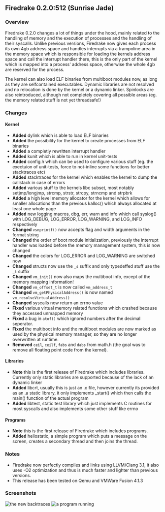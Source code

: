 ## Firedrake 0.2.0:512 (Sunrise Jade)
### Overview
Firedrake 0.2.0 changes a lot of things under the hood, mainly related to the handling of memory and the execution of processes and the handling of their syscalls.
Unlike previous versions, Firedrake now gives each process its own 4gb address space and handles interrupts via a trampoline area in the memory space which is responsible for loading the kernels address space and call the interrupt handler there, this is the only part of the kernel which is mapped into a process' address space, otherwise the whole 4gb are reserved for the process.

The kernel can also load ELF binaries from multiboot modules now, as long as they are selfcontained executables. Dynamic libraries are not resolved and no relocation is done by the kernel or a dynamic linker. Spinlocks are also reintroduced, although not completely covering all possible areas (eg. the memory related stuff is not yet threadsafe!)

### Changes
#### Kernel
 * **Added** dylink which is able to load ELF binaries
 * **Added** the possibility for the kernel to create processes from ELF binaries
 * **Added** a completly rewritten interrupt handler
 * **Added** kunit which is able to run in kernel unit-tests
 * **Added** config.h which can be used to configure various stuff (eg. the exectuion of unit-tests, force to not-inline some functions for better stacktraces etc)
 * **Added** stacktraces for the kernel which enables the kernel to dump the callstack in case of errors
 * **Added** various stuff to the kernels libc subset, most notably setjmp/longjmp, strcmp, strstr, strcpy, strncmp and strpbrk
 * **Added** a high level memory allocator for the kernel which allows for smaller allocations than the previous kalloc() which always allocated at least one whole page
 * **Added** new logging macros, dbg, err, warn and info which call syslog() with LOG_DEBUG, LOG_ERROR, LOG_WARNING, and LOG_INFO respectively
 * **Changed** `vsnprintf()` now accepts flag and width arguments in the format string
 * **Changed** the order of boot module initialization, previously the interrupt handler was loaded before the memory management system, this is now changed
 * **Changed** the colors for LOG_ERROR and LOG_WARNING are switched now
 * **Changed** structs now use the `_s` suffix and only typedeffed stuff use the `_t` suffix
 * **Changed** `vm_init()` now also maps the multiboot info, except of the memory mapping information!
 * **Changed** `vm_offset_t` is now called `vm_address_t`
 * **Changed** `vm_getPhysicalAddress()` is now named `vm_resolveVirtualAddress()`
 * **Changed** syscalls now return an errno value
 * **Fixed** various virtual memory related functions which crashed because they accessed unmapped memory
 * **Fixed** a bug in `atof()` which ignored numbers after the decimal seperator.
 * **Fixed** the multiboot info and the multiboot modules are now marked as used by the physical memory manager, so they are no longer overwritten at runtime.
 * **Removed** `ceil`, `ceilf`, `fabs` and `dabs` from math.h (the goal was to remove all floating point code from the kernel).

#### Libraries
 * **Note** this is the first release of Firedrake which includes libraries. Currently only static libraries are supported because of the lack of an dynamic linker
 * **Added** libcrt, usually this is just an .o file, however currently its provided as an .a static library, it only implements _start() which then calls the main() function of the actual program
 * **Added** libtest, static test library which just implements C routines for most syscalls and also implements some other stuff like errno

#### Programs
 * **Note** this is the first release of Firedrake which includes programs.
 * **Added** hellostatic, a simple program which puts a message on the screen, creates a secondary thread and then joins the thread.

### Notes
 * Firedrake now perfectly compiles and links using LLVM/Clang 3.1, it also uses -O2 optimization and thus is much faster and lighter than previous versions.
 * This release has been tested on Qemu and VMWare Fusion 4.1.3

### Screenshots
![the new backtraces](http://widerwille.com/firedrake/firedrake04.png)
![a program running](http://widerwille.com/firedrake/firedrake05.png)
